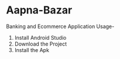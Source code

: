 # Aapna-Bazar
Banking and Ecommerce Application
Usage- 
1) Install Android Studio
2) Download the Project
3) Install the Apk
